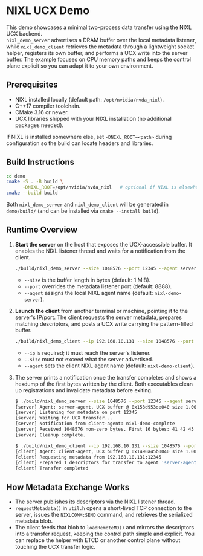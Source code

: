 # NIXL UCX Demo

This demo showcases a minimal two-process data transfer using the NIXL UCX backend.  
`nixl_demo_server` advertises a DRAM buffer over the local metadata listener, while `nixl_demo_client` retrieves the metadata through a lightweight socket helper, registers its own buffer, and performs a UCX write into the server buffer.  The example focuses on CPU memory paths and keeps the control plane explicit so you can adapt it to your own environment.

## Prerequisites

- NIXL installed locally (default path: `/opt/nvidia/nvda_nixl`).
- C++17 compiler toolchain.
- CMake 3.16 or newer.
- UCX libraries shipped with your NIXL installation (no additional packages needed).

If NIXL is installed somewhere else, set `-DNIXL_ROOT=<path>` during configuration so the build can locate headers and libraries.

## Build Instructions

```bash
cd demo
cmake -S . -B build \
      -DNIXL_ROOT=/opt/nvidia/nvda_nixl   # optional if NIXL is elsewhere
cmake --build build
```

Both `nixl_demo_server` and `nixl_demo_client` will be generated in `demo/build/` (and can be installed via `cmake --install build`).

## Runtime Overview

1. **Start the server** on the host that exposes the UCX-accessible buffer.  It enables the NIXL listener thread and waits for a notification from the client.
   ```bash
   ./build/nixl_demo_server --size 1048576 --port 12345 --agent server-agent
   ```
   - `--size` is the buffer length in bytes (default: 1 MiB).
   - `--port` overrides the metadata listener port (default: 8888).
   - `--agent` assigns the local NIXL agent name (default: `nixl-demo-server`).

2. **Launch the client** from another terminal or machine, pointing it to the server's IP/port.  The client requests the server metadata, prepares matching descriptors, and posts a UCX write carrying the pattern-filled buffer.
   ```bash
   ./build/nixl_demo_client --ip 192.168.10.131 --size 1048576 --port 12345 --agent client-agent
   ```
   - `--ip` is required; it must reach the server's listener.
   - `--size` must not exceed what the server advertised.
   - `--agent` sets the client NIXL agent name (default: `nixl-demo-client`).

3. The server prints a notification once the transfer completes and shows a hexdump of the first bytes written by the client.  Both executables clean up registrations and invalidate metadata before exiting.

   ```bash
   $ ./build/nixl_demo_server --size 1048576 --port 12345 --agent server-agent
   [server] Agent: server-agent, UCX buffer @ 0x153d953de040 size 1.00 MiB
   [server] Listening for metadata on port 12345
   [server] Waiting for UCX transfer...
   [server] Notification from client-agent: nixl-demo-complete
   [server] Received 1048576 non-zero bytes. First 16 bytes: 41 42 43 44 45 46 47 48 49 4a 4b 4c 4d 4e 4f 50
   [server] Cleanup complete.
   ```

   ```bash
   $ ./build/nixl_demo_client --ip 192.168.10.131 --size 1048576 --port 12345 --agent client-agent
   [client] Agent: client-agent, UCX buffer @ 0x1490a45b0040 size 1.00 MiB
   [client] Requesting metadata from 192.168.10.131:12345
   [client] Prepared 1 descriptors for transfer to agent 'server-agent'
   [client] Transfer completed
   ```   


## How Metadata Exchange Works

- The server publishes its descriptors via the NIXL listener thread.
- `requestMetadata()` in `util.h` opens a short-lived TCP connection to the server, issues the `NIXLCOMM:SEND` command, and retrieves the serialized metadata blob.
- The client feeds that blob to `loadRemoteMD()` and mirrors the descriptors into a transfer request, keeping the control path simple and explicit.  You can replace the helper with ETCD or another control plane without touching the UCX transfer logic.
